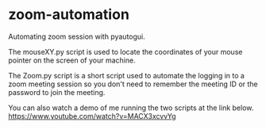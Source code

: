 # zoom-automation
Automating zoom session with pyautogui.

The mouseXY.py script is used to locate the coordinates of your mouse pointer on the screen of your machine.

The Zoom.py script is a short script used to automate the logging in to a zoom meeting session 
so you don't need to remember the meeting ID or the password to join the meeting.

You can also watch a demo of me running the two scripts at the link below.<br>
https://www.youtube.com/watch?v=MACX3xcvvYg
